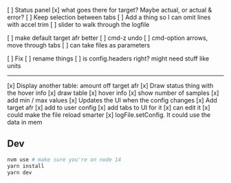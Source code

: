 
[ ] Status panel
  [x] what goes there for target? Maybe actual, or actual & error?
  [ ] Keep selection between tabs
[ ] Add a thing so I can omit lines with accel trim
[ ] slider to walk through the logfile

[ ] make default target afr better
[ ] cmd-z undo
[ ] cmd-option arrows, move through tabs
[ ] can take files as parameters

[ ] Fix
  [ ] rename things
    [ ] is config.headers right? might need stuff like units

---

[x] Display another table: amount off target afr
[x] Draw status thing with the hover info
[x] draw table
  [x] hover info
    [x] show number of samples
    [x] add min / max values
[x] Updates the UI when the config changes
[x] Add target afr
  [x] add to user config
  [x] add tabs to UI for it
  [x] can edit it
[x] could make the file reload smarter
  [x] logFile.setConfig. It could use the data in mem

## Dev

```sh
nvm use # make sure you're on node 14
yarn install
yarn dev
```
